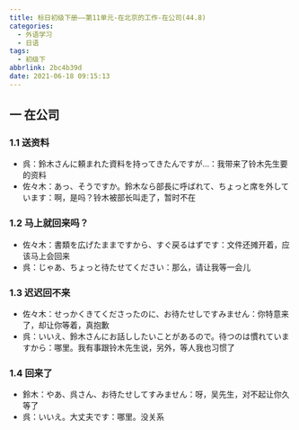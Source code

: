 ```yaml
---
title: 标日初级下册——第11单元-在北京的工作-在公司(44.8)
categories:
  - 外语学习
  - 日语
tags:
  - 初级下
abbrlink: 2bc4b39d
date: 2021-06-18 09:15:13
---
```

## 一 在公司

### 1.1 送资料

* 呉：鈴木さんに頼まれた資料を持ってきたんですが...：我带来了铃木先生要的资料
* 佐々木：あっ、そうですか。鈴木なら部長に呼ばれて、ちょっと席を外しています：啊，是吗？铃木被部长叫走了，暂时不在

<!--more-->

### 1.2 马上就回来吗？

* 佐々木：書類を広げたままですから、すぐ戻るはずです：文件还摊开着，应该马上会回来
* 呉：じゃあ、ちょっと待たせてください：那么，请让我等一会儿

### 1.3 迟迟回不来

* 佐々木：せっかくきてくださったのに、お待たせしですみません：你特意来了，却让你等着，真抱歉
* 呉：いいえ、鈴木さんにお話ししたいことがあるので。待つのは慣れていますから：哪里。我有事跟铃木先生说，另外，等人我也习惯了

### 1.4 回来了

* 鈴木：やあ、呉さん、お待たせしてすみません：呀，吴先生，对不起让你久等了
* 呉：いいえ。大丈夫です：哪里。没关系
